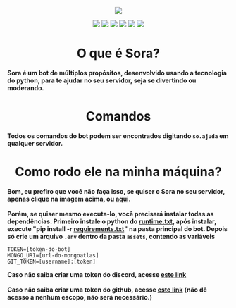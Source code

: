 <p align="center"><a href="https://bit.ly/SoraBot"><img src="https://i.imgur.com/BX6Pzhs.png"></a></p>
<p align="center"><a href="https://discord.gg/4YVfJMV"><img src="https://img.shields.io/discord/675889958262931488?color=ba3c51&label=Discord&logo=discord&logoColor=ba3c51&style=for-the-badge"></a> <a href="https://pypi.org/project/discord.py/"><img src="https://img.shields.io/badge/discord.py-1.3.1-ba3c51?style=for-the-badge&logo=python&logoColor=ba3c51"></a> <img src="https://img.shields.io/github/languages/code-size/uKaigo/Sora-Bot?color=ba3c51&label=Tamanho&logo=github&logoColor=ba3c51&style=for-the-badge"> <img src="https://img.shields.io/github/stars/uKaigo/Sora-Bot?color=ba3c51&logo=github&logoColor=ba3c51&style=for-the-badge"> <a href="https://github.com/uKaigo/Sora-Bot/commits/master"><img src="https://img.shields.io/github/last-commit/uKaigo/Sora-Bot?color=ba3c51&label=%C3%9Altimo%20commit&logo=github&logoColor=ba3c51&style=for-the-badge"></a> <img src="https://img.shields.io/endpoint?url=https://img.shields.io/endpoint?url=https%3A%2F%2Fraw.githubusercontent.com%2FuKaigo%2FSora-Bot%2Fmaster%2Fassets%2Fshields_custom.json"></p>
<h1 align="center">O que é Sora?</h1>
<b>Sora é um bot de múltiplos propósitos, desenvolvido usando a tecnologia do python, para te ajudar no seu servidor, seja se divertindo ou moderando.</b>
<h1 align="center">Comandos</h1>

<b>Todos os comandos do bot podem ser encontrados digitando `so.ajuda` em qualquer servidor.</b>
<h1 align="center">Como rodo ele na minha máquina?</h1

<b>Bom, eu prefiro que você não faça isso, se quiser o Sora no seu servidor, apenas clique na imagem acima, ou <a href="https://bit.ly/SoraBot">aqui</a>. <br><br>Porém, se quiser mesmo executa-lo, você precisará instalar todas as dependências. Primeiro instale o python do <a href="https://github.com/uKaigo/Sora-Bot/blob/master/runtime.txt">runtime.txt</a>, após instalar, execute "pip install -r <a href="https://github.com/uKaigo/Sora-Bot/blob/master/requirements.txt">requirements.txt</a>" na pasta principal do bot. Depois só crie um arquivo `.env` dentro da pasta `assets`, contendo as variáveis</b>

```env
TOKEN=[token-do-bot]
MONGO_URI=[url-do-mongoatlas]
GIT_TOKEN=[username]:[token]
```

<b>Caso não saiba criar uma token do discord, acesse <a href="https://discordpy.readthedocs.io/en/latest/discord.html">este link</a><br><br>Caso não saiba criar uma token do github, acesse <a href="https://github.com/settings/tokens">este link</a> (não dê acesso à nenhum escopo, não será necessário.)</b>

